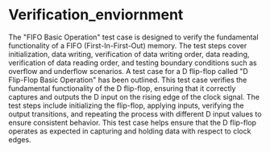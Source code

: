 # Verification_enviornment
The "FIFO Basic Operation" test case is designed to verify the fundamental functionality of a FIFO (First-In-First-Out) memory. The test steps cover initialization, data writing, verification of data writing order, data reading, verification of data reading order, and testing boundary conditions such as overflow and underflow scenarios. 
A test case for a D flip-flop called "D Flip-Flop Basic Operation" has been outlined. This test case verifies the fundamental functionality of the D flip-flop, ensuring that it correctly captures and outputs the D input on the rising edge of the clock signal. The test steps include initializing the flip-flop, applying inputs, verifying the output transitions, and repeating the process with different D input values to ensure consistent behavior. This test case helps ensure that the D flip-flop operates as expected in capturing and holding data with respect to clock edges.
